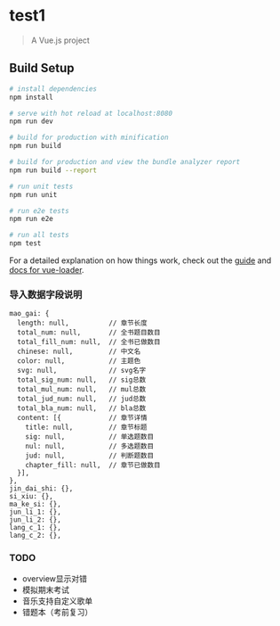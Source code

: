 # test1

> A Vue.js project

## Build Setup

``` bash
# install dependencies
npm install

# serve with hot reload at localhost:8080
npm run dev

# build for production with minification
npm run build

# build for production and view the bundle analyzer report
npm run build --report

# run unit tests
npm run unit

# run e2e tests
npm run e2e

# run all tests
npm test
```

For a detailed explanation on how things work, check out the [guide](http://vuejs-templates.github.io/webpack/) and [docs for vue-loader](http://vuejs.github.io/vue-loader).

### 导入数据字段说明
```$js
mao_gai: {
  length: null,          // 章节长度
  total_num: null,       // 全书题目数目
  total_fill_num: null,  // 全书已做数目
  chinese: null,         // 中文名
  color: null,           // 主题色
  svg: null,             // svg名字
  total_sig_num: null,   // sig总数
  total_mul_num: null,   // mul总数
  total_jud_num: null,   // jud总数
  total_bla_num: null,   // bla总数
  content: [{            // 章节详情
    title: null,         // 章节标题
    sig: null,           // 单选题数目
    nul: null,           // 多选题数目
    jud: null,           // 判断题数目
    chapter_fill: null,  // 章节已做数目
  }],
},
jin_dai_shi: {},
si_xiu: {},
ma_ke_si: {},
jun_li_1: {},
jun_li_2: {},
lang_c_1: {},
lang_c_2: {},
```


### TODO
- overview显示对错
- 模拟期末考试
- 音乐支持自定义歌单
- 错题本（考前复习）
